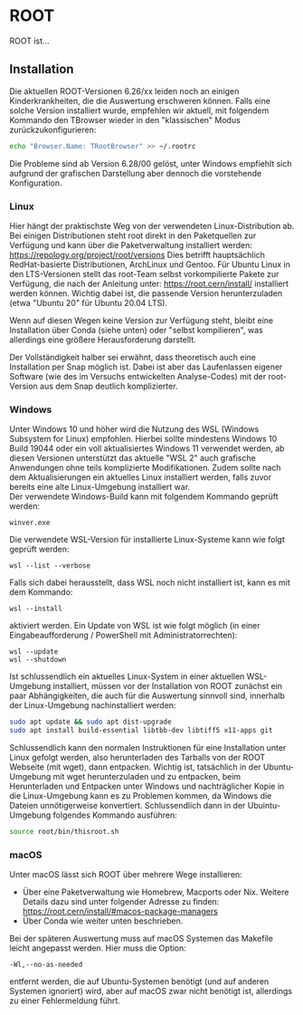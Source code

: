 # ROOT

ROOT ist...

## Installation

Die aktuellen ROOT-Versionen 6.26/xx leiden noch an einigen Kinderkrankheiten, die die Auswertung erschweren können. Falls eine solche Version installiert wurde, empfehlen wir aktuell, mit folgendem Kommando den TBrowser wieder in den "klassischen" Modus zurückzukonfigurieren:
```bash
echo "Browser.Name: TRootBrowser" >> ~/.rootrc
```
Die Probleme sind ab Version 6.28/00 gelöst, unter Windows empfiehlt sich aufgrund der grafischen Darstellung aber dennoch die vorstehende Konfiguration.

### Linux
Hier hängt der praktischste Weg von der verwendeten Linux-Distribution ab. Bei einigen Distributionen steht root direkt in den Paketquellen zur Verfügung und kann über die Paketverwaltung installiert werden:
https://repology.org/project/root/versions
Dies betrifft hauptsächlich RedHat-basierte Distributionen, ArchLinux und Gentoo. Für Ubuntu Linux in den LTS-Versionen stellt das root-Team selbst vorkompilierte Pakete zur Verfügung, die nach der Anleitung unter:
https://root.cern/install/
installiert werden können. Wichtig dabei ist, die passende Version herunterzuladen (etwa "Ubuntu 20" für Ubuntu 20.04 LTS).

Wenn auf diesen Wegen keine Version zur Verfügung steht, bleibt eine Installation über Conda (siehe unten) oder "selbst kompilieren", was allerdings eine größere Herausforderung darstellt.

Der Vollständigkeit halber sei erwähnt, dass theoretisch auch eine Installation per Snap möglich ist. Dabei ist aber das Laufenlassen eigener Software (wie des im Versuchs entwickelten Analyse-Codes) mit der root-Version aus dem Snap deutlich komplizierter.


### Windows

Unter Windows 10 und höher wird die Nutzung des WSL (Windows Subsystem for Linux) empfohlen. Hierbei sollte mindestens Windows 10 Build 19044 oder ein voll aktualisiertes Windows 11 verwendet werden, ab diesen Versionen unterstützt das aktuelle "WSL 2" auch grafische Anwendungen ohne teils komplizierte Modifikationen. Zudem sollte nach dem Aktualisierungen ein aktuelles Linux installiert werden, falls zuvor bereits eine alte Linux-Umgebung installiert war.  
Der verwendete Windows-Build kann mit folgendem Kommando geprüft werden:
```
winver.exe
```
Die verwendete WSL-Version für installierte Linux-Systeme kann wie folgt geprüft werden:
```
wsl --list --verbose
```
Falls sich dabei herausstellt, dass WSL noch nicht installiert ist, kann es mit dem Kommando:
```
wsl --install
```
aktiviert werden.
Ein Update von WSL ist wie folgt möglich (in einer Eingabeaufforderung / PowerShell mit Administratorrechten):
```
wsl --update
wsl --shutdown
```
Ist schlussendlich ein aktuelles Linux-System in einer aktuellen WSL-Umgebung installiert, müssen vor der Installation von ROOT zunächst ein paar Abhängigkeiten, die auch für die Auswertung sinnvoll sind, innerhalb der Linux-Umgebung nachinstalliert werden:
```bash
sudo apt update && sudo apt dist-upgrade
sudo apt install build-essential libtbb-dev libtiff5 x11-apps git
```
Schlussendlich kann den normalen Instruktionen für eine Installation unter Linux gefolgt werden, also herunterladen des Tarballs von der ROOT Webseite (mit wget), dann entpacken. Wichtig ist, tatsächlich in der Ubuntu-Umgebung mit wget herunterzuladen und zu entpacken, beim Herunterladen und Entpacken unter Windows und nachträglicher Kopie in die Linux-Umgebung kann es zu Problemen kommen, da Windows die Dateien unnötigerweise konvertiert. Schlussendlich dann in der Ubuintu-Umgebung folgendes Kommando ausführen:
```bash
source root/bin/thisroot.sh
```

### macOS
Unter macOS lässt sich ROOT über mehrere Wege installieren:

- Über eine Paketverwaltung wie Homebrew, Macports oder Nix. Weitere Details dazu sind unter folgender Adresse zu finden:
  https://root.cern/install/#macos-package-managers
- Über Conda wie weiter unten beschrieben.

Bei der späteren Auswertung muss auf macOS Systemen das Makefile leicht angepasst werden. Hier muss die Option:
```
-Wl,--no-as-needed
```
entfernt werden, die auf Ubuntu-Systemen benötigt (und auf anderen Systemen ignoriert) wird, aber auf macOS zwar nicht benötigt ist, allerdings zu einer Fehlermeldung führt.